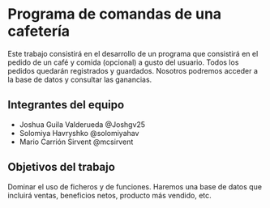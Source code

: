# Programa de comandas de una cafetería

Este trabajo consistirá en el desarrollo de un programa que consistirá en el pedido de un café y comida (opcional) a gusto del usuario. Todos los pedidos quedarán registrados y guardados. Nosotros podremos acceder a la base de datos y consultar las ganancias.  

## Integrantes del equipo

- Joshua Guila Valderueda @Joshgv25
- Solomiya Havryshko @solomiyahav
- Mario Carrión Sirvent @mcsirvent

## Objetivos del trabajo
Dominar el uso de ficheros y de funciones. Haremos una base de datos que incluirá ventas, beneficios netos, producto más vendido, etc. 

